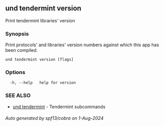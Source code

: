 ## und tendermint version

Print tendermint libraries' version

### Synopsis

Print protocols' and libraries' version numbers against which this app has been compiled.

```
und tendermint version [flags]
```

### Options

```
  -h, --help   help for version
```

### SEE ALSO

* [und tendermint](und_tendermint.md)	 - Tendermint subcommands

###### Auto generated by spf13/cobra on 1-Aug-2024
